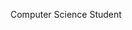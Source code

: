 Computer Science Student

<!---
JovanSpasovic/JovanSpasovic is a ✨ special ✨ repository because its `README.md` (this file) appears on your GitHub profile.
You can click the Preview link to take a look at your changes.
--->
